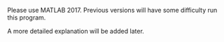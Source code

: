 Please use MATLAB 2017.
Previous versions will have some difficulty run this program.

A more detailed explanation will be added later.